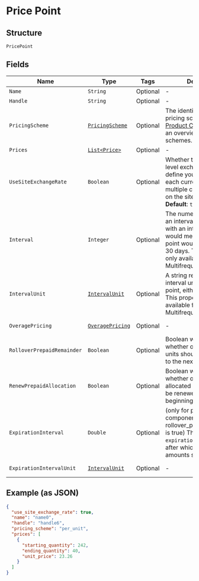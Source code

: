 
# Price Point

## Structure

`PricePoint`

## Fields

| Name | Type | Tags | Description | Getter | Setter |
|  --- | --- | --- | --- | --- | --- |
| `Name` | `String` | Optional | - | String getName() | setName(String name) |
| `Handle` | `String` | Optional | - | String getHandle() | setHandle(String handle) |
| `PricingScheme` | [`PricingScheme`](../../doc/models/pricing-scheme.md) | Optional | The identifier for the pricing scheme. See [Product Components](https://help.chargify.com/products/product-components.html) for an overview of pricing schemes. | PricingScheme getPricingScheme() | setPricingScheme(PricingScheme pricingScheme) |
| `Prices` | [`List<Price>`](../../doc/models/price.md) | Optional | - | List<Price> getPrices() | setPrices(List<Price> prices) |
| `UseSiteExchangeRate` | `Boolean` | Optional | Whether to use the site level exchange rate or define your own prices for each currency if you have multiple currencies defined on the site.<br>**Default**: `true` | Boolean getUseSiteExchangeRate() | setUseSiteExchangeRate(Boolean useSiteExchangeRate) |
| `Interval` | `Integer` | Optional | The numerical interval. i.e. an interval of ‘30’ coupled with an interval_unit of day would mean this price point would renew every 30 days. This property is only available for sites with Multifrequency enabled. | Integer getInterval() | setInterval(Integer interval) |
| `IntervalUnit` | [`IntervalUnit`](../../doc/models/interval-unit.md) | Optional | A string representing the interval unit for this price point, either month or day. This property is only available for sites with Multifrequency enabled. | IntervalUnit getIntervalUnit() | setIntervalUnit(IntervalUnit intervalUnit) |
| `OveragePricing` | [`OveragePricing`](../../doc/models/overage-pricing.md) | Optional | - | OveragePricing getOveragePricing() | setOveragePricing(OveragePricing overagePricing) |
| `RolloverPrepaidRemainder` | `Boolean` | Optional | Boolean which controls whether or not remaining units should be rolled over to the next period | Boolean getRolloverPrepaidRemainder() | setRolloverPrepaidRemainder(Boolean rolloverPrepaidRemainder) |
| `RenewPrepaidAllocation` | `Boolean` | Optional | Boolean which controls whether or not the allocated quantity should be renewed at the beginning of each period | Boolean getRenewPrepaidAllocation() | setRenewPrepaidAllocation(Boolean renewPrepaidAllocation) |
| `ExpirationInterval` | `Double` | Optional | (only for prepaid usage components where rollover_prepaid_remainder is true) The number of `expiration_interval_unit`s after which rollover amounts should expire | Double getExpirationInterval() | setExpirationInterval(Double expirationInterval) |
| `ExpirationIntervalUnit` | [`IntervalUnit`](../../doc/models/interval-unit.md) | Optional | - | IntervalUnit getExpirationIntervalUnit() | setExpirationIntervalUnit(IntervalUnit expirationIntervalUnit) |

## Example (as JSON)

```json
{
  "use_site_exchange_rate": true,
  "name": "name0",
  "handle": "handle6",
  "pricing_scheme": "per_unit",
  "prices": [
    {
      "starting_quantity": 242,
      "ending_quantity": 40,
      "unit_price": 23.26
    }
  ]
}
```

